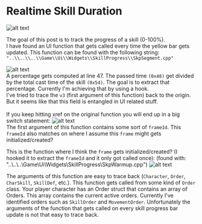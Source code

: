 # Realtime Skill Duration

![alt text](https://i.ibb.co/tD6BzvW/yellowbar.png)

The goal of this post is to track the progress of a skill (0-100%). <br/>
I have found an UI function that gets called every time the yellow bar gets updated. This function can be found with the following string: ```"..\\..\\..\\Game\\Ui\\Widgets\\SkillProgress\\SkpSegment.cpp"```

![alt text](https://i.ibb.co/JmwhPNg/On-Skill-Segment.png)<br/>
A percentage gets computed at line 47. The passed time ```(0x48)``` get divided by the total cast time of the skill ```(0x54)```. The goal is to extract that percentage. Currently I'm achieving that by using a hook.
<br/>
I've tried to trace the ```v3``` (first argument of this function) back to the origin. But it seems like that this field is entangled in UI related stuff.
<br/>
<br/>
If you keep hitting xref on the original function you will end up in a big switch statement:
![alt text](https://i.ibb.co/vHkrCJV/uiSwitch.png)<br/>
The first argument of this function contains some sort of ```frameId```.
This ```frameId``` also matches on where I assume this ```frame``` might gets initialized/created?

This is the function where I think the ```frame``` gets initialized/created? (I hooked it to extract the ```frameId``` and it only got called once): (found with: "..\\..\\..\\Game\\Ui\\Widgets\\SkillProgress\\SkpWarmup.cpp")
![alt text](https://i.ibb.co/0VHDkqQ/Create-Skill-Warmup.png)<br/>

The arguments of this function are easy to trace back (```Character```, ```Order```, ```CharSkill```, ```SkillDef```, etc.). This function gets called from some kind of ```Order``` class. Your player character has an Order struct that contains an array of Orders. This array
contains the current active orders. Currently I've identified orders such as ```SkillOrder``` and ```MovementOrder```. Unfortunately the arguments of the function that gets called on every skill progress bar update is not that easy to trace back.
